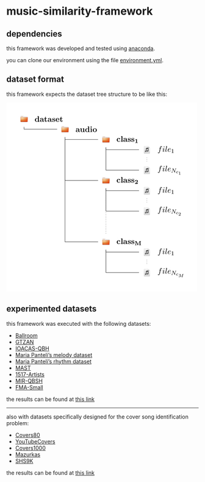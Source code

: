 # music-similarity-framework

## dependencies

this framework was developed and tested using [anaconda](https://www.anaconda.com/).

you can clone our environment using the file [environment.yml](https://github.com/rppbodo/music-similarity-framework/blob/main/environment.yml).

## dataset format

this framework expects the dataset tree structure to be like this:

![tree_structure.jpg](https://github.com/rppbodo/music-similarity-framework/blob/main/img/tree_structure.jpg)

## experimented datasets

this framework was executed with the following datasets:

* [Ballroom](http://mtg.upf.edu/ismir2004/contest/tempoContest/node5.html)
* [GTZAN](http://marsyas.info/downloads/datasets.html)
* [IOACAS-QBH](http://mirlab.org/dataSet/public/IOACAS_QBH.rar)
* [Maria Panteli’s melody dataset](https://archive.org/details/panteli_maria_melody_dataset)
* [Maria Panteli’s rhythm dataset](https://archive.org/details/panteli_maria_rhythm_dataset)
* [MAST](https://zenodo.org/record/2620357)
* [1517-Artists](http://www.seyerlehner.info/index.php?p=1_3_Download)
* [MIR-QBSH](http://mirlab.org/dataSet/public/MIR-QBSH-corpus.rar)
* [FMA-Small](https://github.com/mdeff/fma/)

the results can be found at [this link](https://rppbodo.github.io/phd/experiment_1.html)

---

also with datasets specifically designed for the cover song identification problem:

* [Covers80](https://labrosa.ee.columbia.edu/projects/coversongs/covers80/)
* [YouTubeCovers](https://sites.google.com/site/ismir2015shapelets/data)
* [Covers1000](http://www.covers1000.net/)
* [Mazurkas](http://www.mazurka.org.uk/)
* [SHS9K](https://rppbodo.github.io/phd/shs9k.html)

the results can be found at [this link](https://rppbodo.github.io/phd/experiment_2.html)

